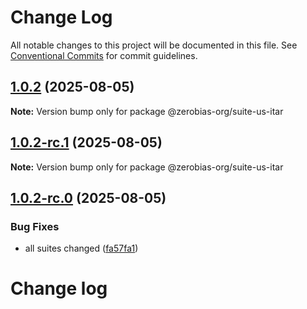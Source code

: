 # Change Log

All notable changes to this project will be documented in this file.
See [Conventional Commits](https://conventionalcommits.org) for commit guidelines.

## [1.0.2](https://github.com/zerobias-org/suite/compare/@zerobias-org/suite-us-itar@1.0.2-rc.1...@zerobias-org/suite-us-itar@1.0.2) (2025-08-05)

**Note:** Version bump only for package @zerobias-org/suite-us-itar





## [1.0.2-rc.1](https://github.com/zerobias-org/suite/compare/@zerobias-org/suite-us-itar@1.0.2-rc.0...@zerobias-org/suite-us-itar@1.0.2-rc.1) (2025-08-05)

**Note:** Version bump only for package @zerobias-org/suite-us-itar





## [1.0.2-rc.0](https://github.com/zerobias-org/suite/compare/@zerobias-org/suite-us-itar@1.0.1...@zerobias-org/suite-us-itar@1.0.2-rc.0) (2025-08-05)


### Bug Fixes

* all suites changed ([fa57fa1](https://github.com/zerobias-org/suite/commit/fa57fa1af7628003297df46b2d7740fe95bd2666))





# Change log
